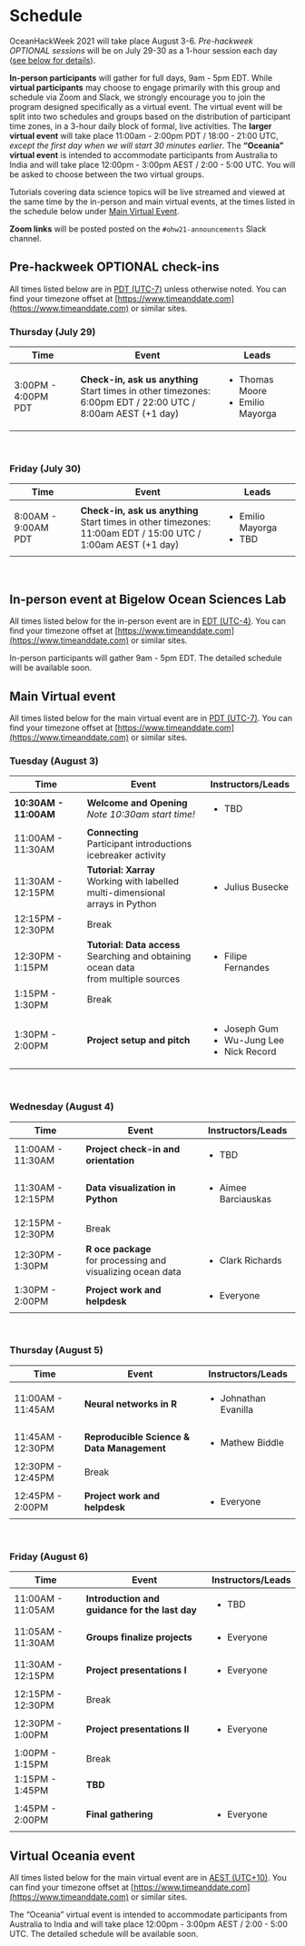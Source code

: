# Schedule

OceanHackWeek 2021 will take place August 3-6. *Pre-hackweek OPTIONAL sessions* will be on July 29-30 as a 1-hour session each day ([see below for details](#pre-hackweek-optional-check-ins)).

**In-person participants** will gather for full days, 9am - 5pm EDT. While **virtual participants** may choose to engage primarily with this group and schedule via Zoom and Slack, we strongly encourage you to join the program designed specifically as a virtual event. The virtual event will be split into two schedules and groups based on the distribution of participant time zones, in a 3-hour daily block of formal, live activities. The **larger virtual event** will take place 11:00am - 2:00pm PDT / 18:00 - 21:00 UTC, *except the first day when we will start 30 minutes earlier*. The **“Oceania” virtual event** is intended to accommodate participants from Australia to India and will take place 12:00pm - 3:00pm AEST / 2:00 - 5:00 UTC. You will be asked to choose between the two virtual groups.

Tutorials covering data science topics will be live streamed and viewed at the same time by the in-person and main virtual events, at the times listed in the schedule below under [Main Virtual Event](#main-virtual-event).

**Zoom links** will be posted posted on the `#ohw21-announcements` Slack channel.

<!-- This schedule is also available as a
[Google Calendar](https://calendar.google.com/calendar/embed?src=c_05tbvgs1f29lrv2s17diuscuhc%40group.calendar.google.com&ctz=America%2FNew_York)
or [iCal/WebCal](https://calendar.google.com/calendar/ical/c_05tbvgs1f29lrv2s17diuscuhc%40group.calendar.google.com/public/basic.ics)
subscription. -->


## Pre-hackweek OPTIONAL check-ins

All times listed below are in [PDT (UTC-7)](https://www.timeanddate.com/time/zones/pdt) unless otherwise noted. You can find your timezone offset at [https://www.timeanddate.com](https://www.timeanddate.com) or similar sites.

### Thursday (July 29)

<table class ="defTable">
  <thead>
    <tr>
      <th>Time</th>
      <th>Event</th>
      <th>Leads</th>
    </tr>
  </thead>
  <tbody>
    <tr>
      <td>
      3:00PM - 4:00PM
      <br>PDT
      </td>
      <td>
        <strong>Check-in, ask us anything</strong>
        <br>Start times in other timezones:
        <br>6:00pm EDT / 22:00 UTC / 8:00am AEST (+1 day)
      </td>
      <td>
        <ul>
          <li>Thomas Moore</li>
          <li>Emilio Mayorga</li>
        </ul>
      </td>
    </tr>
  </tbody>
</table>

<br>

### Friday (July 30)

<table class ="defTable">
  <thead>
    <tr>
      <th>Time</th>
      <th>Event</th>
      <th>Leads</th>
    </tr>
  </thead>
  <tbody>
    <tr>
      <td>
      8:00AM - 9:00AM
      <br>PDT
      </td>
      <td>
        <strong>Check-in, ask us anything</strong>
        <br>Start times in other timezones:
        <br>11:00am EDT / 15:00 UTC / 1:00am AEST (+1 day)
      </td>
      <td>
        <ul>
          <li>Emilio Mayorga</li>
          <li>TBD</li>
        </ul>
      </td>
    </tr>
  </tbody>
</table>

<br>

## In-person event at Bigelow Ocean Sciences Lab

All times listed below for the in-person event are in [EDT (UTC-4)](https://www.timeanddate.com/time/zones/edt). You can find your timezone offset at [https://www.timeanddate.com](https://www.timeanddate.com) or similar sites.

In-person participants will gather 9am - 5pm EDT. The detailed schedule will be available soon.

## Main Virtual event

All times listed below for the main virtual event are in [PDT (UTC-7)](https://www.timeanddate.com/time/zones/pdt). You can find your timezone offset at [https://www.timeanddate.com](https://www.timeanddate.com) or similar sites.

### Tuesday (August 3)

<table class ="defTable">
  <thead>
    <tr>
      <th>Time</th>
      <th>Event</th>
      <th>Instructors/Leads</th>
    </tr>
  </thead>
  <tbody>
    <tr>
      <td><strong>10:30AM - 11:00AM</strong></td>
      <td>
        <strong>Welcome and Opening</strong>
        <br>
        <em>Note 10:30am start time!</em>
      </td>
      <td>
        <ul><li>TBD</li></ul>
      </td>
    </tr>
    <tr>
      <td>11:00AM - 11:30AM</td>
      <td>
        <strong>Connecting</strong>
        <br>Participant introductions icebreaker activity
      </td>
      <td> </td>
    </tr>
    <tr>
      <td>11:30AM - 12:15PM</td>
      <td>
        <strong>Tutorial: Xarray</strong>
        <br>
        Working with labelled multi-dimensional
        <br>arrays in Python
      </td>
      <td>
        <ul><li>Julius Busecke</li></ul>
      </td>
    </tr>
    <tr>
      <td>12:15PM - 12:30PM</td>
      <td>Break</td>
      <td> </td>
    </tr>
    <tr>
      <td>12:30PM - 1:15PM</td>
      <td>
        <strong>Tutorial: Data access</strong>
        <br>Searching and obtaining ocean data
        <br>from multiple sources
      </td>
      <td>
        <ul><li>Filipe Fernandes</li></ul>
      </td>
    </tr>
    <tr>
      <td>1:15PM - 1:30PM</td>
      <td>Break</td>
      <td> </td>
    </tr>
    <tr>
      <td>1:30PM - 2:00PM</td>
      <td>
        <strong>Project setup and pitch</strong>
      </td>
      <td>
        <ul>
          <li>Joseph Gum</li>
          <li>Wu-Jung Lee</li>
          <li>Nick Record</li>
        </ul>
      </td>
    </tr>
  </tbody>
</table>

<br>

### Wednesday (August 4)

<table class ="defTable">
  <thead>
    <tr>
      <th>Time</th>
      <th>Event</th>
      <th>Instructors/Leads</th>
    </tr>
  </thead>
  <tbody>
    <tr>
      <td>11:00AM - 11:30AM</td>
      <td>
        <strong>Project check-in and orientation</strong>
      </td>
      <td>
        <ul><li>TBD</li></ul>
      </td>
    </tr>
    <tr>
      <td>11:30AM - 12:15PM</td>
      <td>
        <strong>Data visualization in Python</strong>
      </td>
      <td>
        <ul><li>Aimee Barciauskas</li></ul>
      </td>
    </tr>
    <tr>
      <td>12:15PM - 12:30PM</td>
      <td>Break</td>
      <td> </td>
    </tr>
    <tr>
      <td>12:30PM - 1:30PM</td>
      <td>
        <strong>R oce package</strong>
        <br>for processing and visualizing ocean data
      </td>
      <td>
        <ul><li>Clark Richards</li></ul>
      </td>
    </tr>
    <tr>
      <td>1:30PM - 2:00PM</td>
      <td>
        <strong>Project work and helpdesk</strong>
      </td>
      <td>
        <ul><li>Everyone</li></ul>
      </td>
    </tr>
  </tbody>
</table>

<br>

### Thursday (August 5)

<table class ="defTable">
  <thead>
    <tr>
      <th>Time</th>
      <th>Event</th>
      <th>Instructors/Leads</th>
    </tr>
  </thead>
  <tbody>
    <tr>
      <td>11:00AM - 11:45AM</td>
      <td>
        <strong>Neural networks in R</strong>
        <br>
      </td>
      <td>
        <ul><li>Johnathan Evanilla</li></ul>
      </td>
    </tr>
    <tr>
      <td>11:45AM - 12:30PM</td>
      <td>
        <strong>Reproducible Science & Data Management</strong>
        <br>
      </td>
      <td>
        <ul><li>Mathew Biddle</li></ul>
      </td>
    </tr>
    <tr>
      <td>12:30PM - 12:45PM</td>
      <td>Break</td>
      <td> </td>
    </tr>
    <tr>
      <td>12:45PM - 2:00PM</td>
      <td>
        <strong>Project work and helpdesk</strong>
      </td>
      <td>
        <ul><li>Everyone</li></ul>
      </td>
    </tr>
  </tbody>
</table>

<br>

### Friday (August 6)

<table class ="defTable">
  <thead>
    <tr>
      <th>Time</th>
      <th>Event</th>
      <th>Instructors/Leads</th>
    </tr>
  </thead>
  <tbody>
    <tr>
      <td>11:00AM - 11:05AM</td>
      <td>
        <strong>Introduction and guidance for the last day</strong>
      </td>
      <td>
        <ul><li>TBD</li></ul>
      </td>
    </tr>
    <tr>
      <td>11:05AM - 11:30AM</td>
      <td>
        <strong>Groups finalize projects</strong>
      </td>
      <td>
        <ul><li>Everyone</li></ul>
      </td>
    </tr>
    <tr>
      <td>11:30AM - 12:15PM</td>
      <td><strong>Project presentations I</strong></td>
      <td>
        <ul><li>Everyone</li></ul>
      </td>
    </tr>
    <tr>
      <td>12:15PM - 12:30PM</td>
      <td>Break</td>
      <td> </td>
    </tr>
    <tr>
      <td>12:30PM - 1:00PM</td>
      <td><strong>Project presentations II</strong></td>
      <td>
        <ul><li>Everyone</li></ul>
      </td>
    </tr>
    <tr>
      <td>1:00PM - 1:15PM</td>
      <td>Break</td>
      <td> </td>
    </tr>
    <tr>
      <td>1:15PM - 1:45PM</td>
      <td>
        <strong>TBD</strong>
      </td>
      <td> </td>
    </tr>
    <tr>
      <td>1:45PM - 2:00PM</td>
      <td><strong>Final gathering</strong></td>
      <td>
        <ul><li>Everyone</li></ul>
      </td>
    </tr>
  </tbody>
</table>

## Virtual Oceania event

All times listed below for the main virtual event are in [AEST (UTC+10)](https://www.timeanddate.com/time/zones/edt). You can find your timezone offset at [https://www.timeanddate.com](https://www.timeanddate.com) or similar sites.

The “Oceania” virtual event is intended to accommodate participants from Australia to India and will take place 12:00pm - 3:00pm AEST / 2:00 - 5:00 UTC.
The detailed schedule will be available soon.
